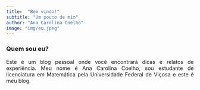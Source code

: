 ```yaml
---
title:  "Bem vindo!"
subtitle: "Um pouco de mim"
author: "Ana Carolina Coelho"
image: "img/eu.jpeg"
---
```


### Quem sou eu?
<div style = "text-align: justify;">
Este é um blog pessoal onde você encontrará dicas e relatos de experiência. Meu nome é Ana Carolina Coelho, sou estudante de licenciatura em Matemática pela Universidade Federal de Viçosa e este é meu blog.
<div>